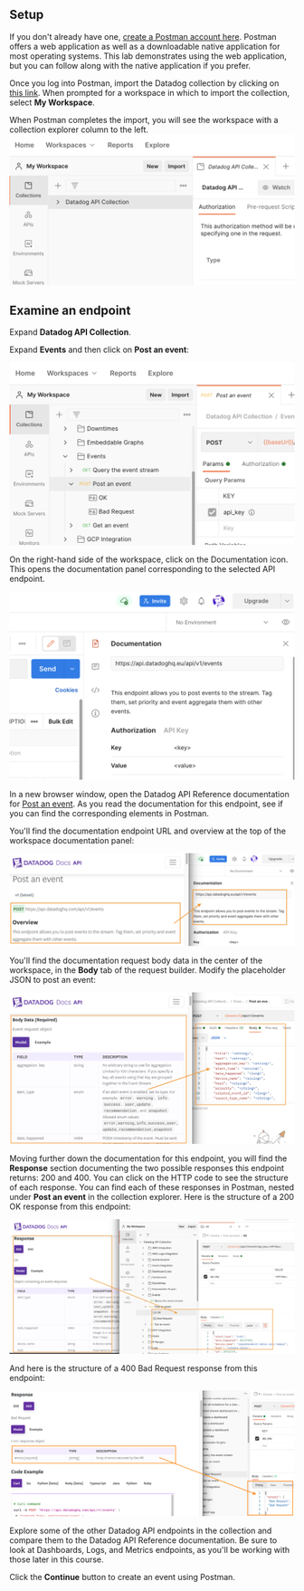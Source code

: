 ## Setup
If you don't already have one, [create a Postman account here](https://identity.getpostman.com/signup). Postman offers a web application as well as a downloadable native application for most operating systems. This lab demonstrates using the web application, but you can follow along with the native application if you prefer.

Once you log into Postman, import the Datadog collection by clicking on [this link](https://elements.getpostman.com/view/import?collection=b82586cb783eb6f7cf6d&referrer=https%3A%2F%2Fdocs.datadoghq.com%2Fgetting_started%2Fapi%2F#?env%5BDatadog%20Authentication%5D=W3sia2V5IjoiYXBwbGljYXRpb25fa2V5IiwidmFsdWUiOiIiLCJlbmFibGVkIjp0cnVlLCJ0eXBlIjoidGV4dCJ9LHsia2V5IjoiYXBpX2tleSIsInZhbHVlIjoiIiwiZW5hYmxlZCI6dHJ1ZSwidHlwZSI6InRleHQifV0=). When prompted for a workspace in which to import the collection, select **My Workspace**.

When Postman completes the import, you will see the workspace with a collection explorer column to the left. ![Screenshot of Datadog API Collection explorer](./assets/postman_workspace_start.png) 

## Examine an endpoint
Expand **Datadog API Collection**.

Expand **Events** and then click on **Post an event**:

![Post an event fully expanded](./assets/post_event_expanded.png) 

On the right-hand side of the workspace, click on the Documentation icon. This opens the documentation panel corresponding to the selected API endpoint.

![Postman docs for post event](./assets/post_event_docs.png) 

In a new browser window, open the Datadog API Reference documentation for [Post an event](https://docs.datadoghq.com/api/latest/events/#post-an-event). As you read the documentation for this endpoint, see if you can find the corresponding elements in Postman.

You'll find the documentation endpoint URL and overview at the top of the workspace documentation panel:

![Post event overview and URL mapped to workspace](./assets/post_event_url_overview.png) 

You'll find the documentation request body data in the center of the workspace, in the **Body** tab of the request builder. Modify the placeholder JSON to post an event:

![Post event body data](./assets/post_event_body_data.png) 

Moving further down the documentation for this endpoint, you will find the **Response** section documenting the two possible responses this endpoint returns: 200 and 400. You can click on the HTTP code to see the structure of each response. You can find each of these responses in Postman, nested under **Post an event** in the collection explorer. Here is the structure of a 200 OK response from this endpoint:

![Post event body OK and Bad Request](./assets/post_event_200.png) 

And here is the structure of a 400 Bad Request response from this endpoint:

![Example responses in request viewer](./assets/post_event_400.png) 

Explore some of the other Datadog API endpoints in the collection and compare them to the Datadog API Reference documentation. Be sure to look at Dashboards, Logs, and Metrics endpoints, as you'll be working with those later in this course.

Click the **Continue** button to create an event using Postman.